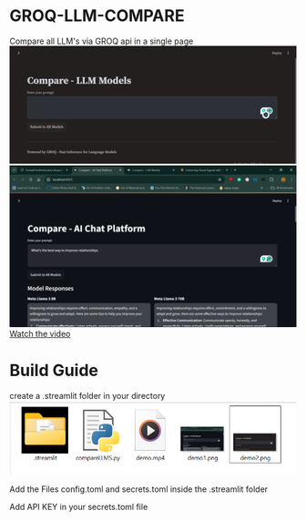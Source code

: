 # GROQ-LLM-COMPARE
Compare all LLM's via GROQ api in a single page 
![demo1](demo2.png)
![demo2](demo1.png)
[Watch the video](demo.mp4)

# Build Guide

create a .streamlit folder in your directory 
![demo3](demo3.png)

Add the Files config.toml and secrets.toml inside the .streamlit folder

Add API KEY in your secrets.toml file

